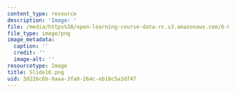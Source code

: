 ```yaml
---
content_type: resource
description: 'Image: '
file: /media/https%3A/open-learning-course-data-rc.s3.amazonaws.com/6-004-computation-structures-spring-2017/3d22bc6b9aaa3fa0264ceb19c5a3df47_Slide16.png
file_type: image/png
image_metadata:
  caption: ''
  credit: ''
  image-alt: ''
resourcetype: Image
title: Slide16.png
uid: 3d22bc6b-9aaa-3fa0-264c-eb19c5a3df47
---
```

